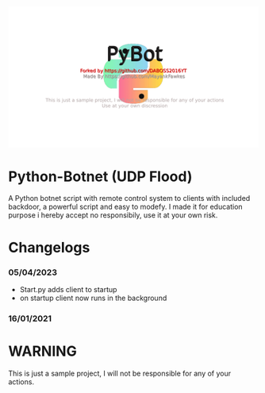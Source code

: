 <p align="center">
  <img src="https://github.com/DABOSS2016YT/PyBot/blob/master/banner.png">
</p>

# Python-Botnet (UDP Flood)

A Python botnet script with remote control system to clients with included backdoor, a powerful script and easy to modefy. I made it for education purpose i hereby accept no responsibily, use it at your own risk.


# Changelogs
### 05/04/2023
* Start.py adds client to startup
* on startup client now runs in the background


### 16/01/2021

# WARNING
This is just a sample project, I will not be responsible for any of your actions.
